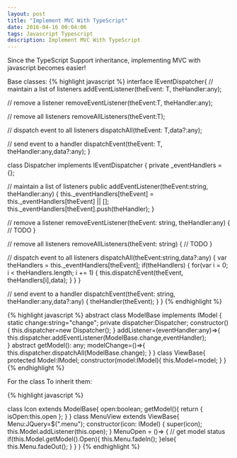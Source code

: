 ```yaml
---
layout: post
title: "Implement MVC With TypeScript"
date: 2016-04-16 00:04:06
tags: Javascript Typescript
description: Implement MVC With TypeScript
---
```


Since the TypeScript Support inheritance, implementing MVC with javascript becomes easier!

Base classes:
{% highlight javascript %}
interface IEventDispatcher<T>{
  // maintain a list of listeners
    addEventListener(theEvent: T, theHandler:any);

  // remove a listener
    removeEventListener(theEvent:T, theHandler:any);

  // remove all listeners
    removeAllListeners(theEvent:T);

  // dispatch event to all listeners
    dispatchAll(theEvent: T,data?:any);

  // send event to a handler
    dispatchEvent(theEvent: T, theHandler:any,data?:any);
}

class Dispatcher implements IEventDispatcher<string> {
  private _eventHandlers = {};

  // maintain a list of listeners
  public addEventListener(theEvent:string, theHandler:any) {
    this._eventHandlers[theEvent] = this._eventHandlers[theEvent] || [];
    this._eventHandlers[theEvent].push(theHandler);
  }

  // remove a listener
  removeEventListener(theEvent: string, theHandler:any) {
    // TODO
  }

  // remove all listeners
  removeAllListeners(theEvent: string) {
    // TODO
  }

  // dispatch event to all listeners
  dispatchAll(theEvent:string,data?:any) {
    var theHandlers = this._eventHandlers[theEvent];
    if(theHandlers) {
      for(var i = 0; i < theHandlers.length; i += 1) {
        this.dispatchEvent(theEvent, theHandlers[i],data);
      }
    }
  }

  // send event to a handler
  dispatchEvent(theEvent: string, theHandler:any,data?:any) {
    theHandler(theEvent);
  }
}
{% endhighlight %}  

{% highlight javascript %}
    abstract class ModelBase implements IModel
    {
        static change:string="change";
        private dispatcher:Dispatcher;
        constructor(){
            this.dispatcher=new Dispatcher();
        }
        addListener=(eventHandler:any)=>{
            this.dispatcher.addEventListener(ModelBase.change,eventHandler);    
        }
        abstract getModel(): any;
        modelChange=()=>{
            this.dispatcher.dispatchAll(ModelBase.change);
        }
    }
    class ViewBase{
    protected Model:IModel;
    constructor(model:IModel){
        this.Model=model;
    }
}
{% endhighlight %}  


For the class To inherit them:

{% highlight javascript %}

class Icon  extends  ModelBase{
    open:boolean;
    getModel(){
       return {
         isOpen:this.open
       };
   }
}
class MenuView extends ViewBase{
    Menu:JQuery=$(".menu");
    constructor(icon: IModel) {
        super(icon);
        this.Model.addListener(this.open);
    }
    MenuOpen = ()=> {
        // get model status
        if(this.Model.getModel().Open){
            this.Menu.fadeIn();
        }else{
            this.Menu.fadeOut();
        }
    }
 }
{% endhighlight %}  